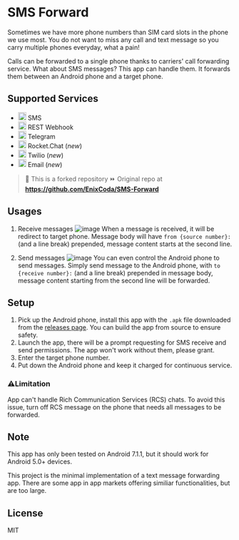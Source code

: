 # SMS Forward

Sometimes we have more phone numbers than SIM card slots in the phone we use most. You do not want to miss any call and text message so you carry multiple phones everyday, what a pain!

Calls can be forwarded to a single phone thanks to carriers' call forwarding service. What about SMS messages? This app can handle them. It forwards them between an Android phone and a target phone.

## Supported Services
* <img width="18" src="https://github.com/user-attachments/assets/19b22306-004b-44f1-945e-e44bc2c2ff50"/> SMS
* <img width="18" src="https://github.com/user-attachments/assets/780f7eae-1256-4817-a08b-e2d2818c31d3"/> REST Webhook
* <img width="18" src="https://github.com/user-attachments/assets/0613a85b-df5a-4681-a3b1-c0bede4f64cf"/> Telegram
* <img width="18" src="https://github.com/user-attachments/assets/066985e5-3f85-4dfe-a6be-98da353a96ba"/> Rocket.Chat (_new_)
* <img width="18" src="https://github.com/user-attachments/assets/956f1132-798a-4489-b645-5b7467516b13"/> Twilio (_new_)
* <img width="18" src="https://github.com/user-attachments/assets/afa3a7c1-9827-4a8d-a011-4f450a5f4496"/> Email (_new_)

> 🔖 This is a forked repository 
> ⏩ Original repo at **https://github.com/EnixCoda/SMS-Forward**

## Usages
1. Receive messages
![image](https://user-images.githubusercontent.com/7480839/154650144-1e0bdf7b-a42c-48d3-a84d-46b614496dfb.png)
    When a message is received, it will be redirect to target phone. Message body will have `from {source number}:` (and a line break) prepended, message content starts at the second line.

2. Send messages
![image](https://user-images.githubusercontent.com/7480839/154650135-4f7f2274-4397-4077-bc70-b423ed195271.png)
    You can even control the Android phone to send messages. Simply send message to the Android phone, with `to {receive number}:` (and a line break) prepended in message body, message content starting from the second line will be forwarded.

## Setup
1. Pick up the Android phone, install this app with the `.apk` file downloaded from the [releases page](https://github.com/EnixCoda/SMS-Forward/releases). You can build the app from source to ensure safety.
2. Launch the app, there will be a prompt requesting for SMS receive and send permissions. The app won't work without them, please grant.
3. Enter the target phone number.
4. Put down the Android phone and keep it charged for continuous service.

### ⚠️Limitation
App can't handle Rich Communication Services (RCS) chats. To avoid this issue, turn off RCS message on the phone that needs all messages to be forwarded.

## Note
This app has only been tested on Android 7.1.1, but it should work for Android 5.0+ devices.

This project is the minimal implementation of a text message forwarding app. There are some app in app markets offering similiar functionalities, but are too large.

## License

MIT

